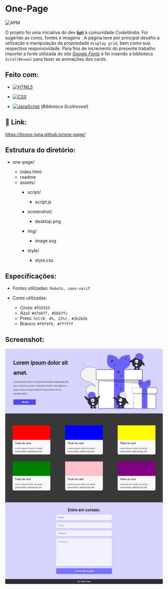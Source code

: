 # **One-Page**

![APM](https://camo.githubusercontent.com/2b5be4f21ba05bac285e81a1a1f11036ee50ca3bb9b2b7b00a3cd1cf0589b2fc/68747470733a2f2f696d672e736869656c64732e696f2f61706d2f6c2f76696d2d6d6f64653f636f6c6f723d626c7565)

O projeto foi uma iniciativa do dev [**Iuri**](https://github.com/iuricode) à comunidade *Codelândia*. Foi sugerido as cores, fontes e imagens . A página teve por principal desafio a utilização e manipulação da propriedade `display grid`, bem como sua respectiva responsividade. Para fins de incremento do presente trabalho importei a fonte utilizada do site [*Google Fonts*](https://fonts.google.com/) e foi inserido a biblioteca `ScrollReveal` para fazer as animações dos cards.



## Feito com:

- [![HTML5](https://camo.githubusercontent.com/3fd58db04ae96181db91ff9cee08bca4ca6db9db8dd38f2063f26781eaeb67e4/68747470733a2f2f696d672e736869656c64732e696f2f62616467652f2d48544d4c352d3030303030303f7374796c653d666c6174266c6f676f3d68746d6c35)](https://camo.githubusercontent.com/3fd58db04ae96181db91ff9cee08bca4ca6db9db8dd38f2063f26781eaeb67e4/68747470733a2f2f696d672e736869656c64732e696f2f62616467652f2d48544d4c352d3030303030303f7374796c653d666c6174266c6f676f3d68746d6c35)

- [![CSS](https://camo.githubusercontent.com/d738d76484d50c8345c2d01e39364b707285bc7936140858e7909dfe6424efb2/68747470733a2f2f696d672e736869656c64732e696f2f62616467652f2d4353532d3035313232413f7374796c653d666c6174266c6f676f3d43535333266c6f676f436f6c6f723d313537324236)](https://camo.githubusercontent.com/d738d76484d50c8345c2d01e39364b707285bc7936140858e7909dfe6424efb2/68747470733a2f2f696d672e736869656c64732e696f2f62616467652f2d4353532d3035313232413f7374796c653d666c6174266c6f676f3d43535333266c6f676f436f6c6f723d313537324236)

- [![JavaScript](https://camo.githubusercontent.com/ddbeaac0298ab7864fff9ed11ff78cc48623e4ff75b6ba770ceeb80fb2aa9685/68747470733a2f2f696d672e736869656c64732e696f2f62616467652f2d4a6176615363726970742d3030303030303f7374796c653d666c6174266c6f676f3d6a617661736372697074)](https://camo.githubusercontent.com/ddbeaac0298ab7864fff9ed11ff78cc48623e4ff75b6ba770ceeb80fb2aa9685/68747470733a2f2f696d672e736869656c64732e696f2f62616467652f2d4a6176615363726970742d3030303030303f7374796c653d666c6174266c6f676f3d6a617661736372697074) (*Biblioteca Scollreveal*)



## :tada:  Link:

https://bruno-luna.github.io/one-page/



## Estrutura do diretório:

- one-page/

  - index.html
  - readme
  - assets/
    - script/
      - script.js
    - screenshot/

      - desktop.png
    - img/
      - image.svg
    - style/
      - style.css
      
        


## Especificações:

- Fontes utilizadas: `Roboto, sans-serif` 

- Cores utilizadas:  

  - Cinza: `#555555`
  - Azul: `#d7d4ff, #5047fc`
  - Preto: `hsl(0, 0%, 22%), #2b2b2b`
  - Branco: `#f9f9f9, #ffffff`



## Screenshot: 

![](https://github.com/Bruno-Luna/one-page/blob/master/assets/screenshot/desktop.png)

